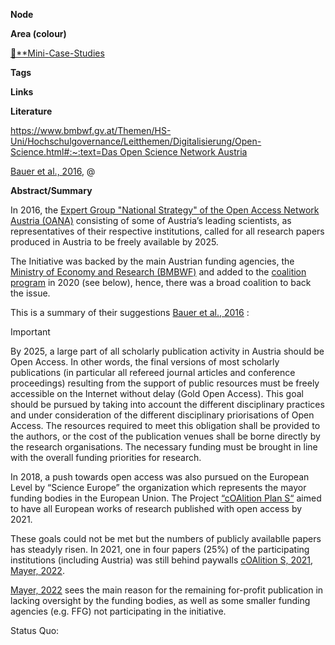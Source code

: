 **Node**

**Area (colour)**

[📓**Mini-Case-Studies](https://lean-sphynx-49b.notion.site/Mini-Case-Studies-a525a9ad87de4bca9a100f115821640b?pvs=21)

**Tags**

  

**Links**

**Literature**

[https://www.bmbwf.gv.at/Themen/HS-Uni/Hochschulgovernance/Leitthemen/Digitalisierung/Open-Science.html#:~:text=Das Open Science Network Austria](https://www.bmbwf.gv.at/Themen/HS-Uni/Hochschulgovernance/Leitthemen/Digitalisierung/Open-Science.html#:~:text=Das%20Open%20Science%20Network%20Austria%20)

[Bauer et al., 2016](https://lean-sphynx-49b.notion.site/Bauer-et-al-2016-2ab06bbd07a04cd5a1af948940f371ec?pvs=21), @

  

**Abstract/Summary**

In 2016, the [Expert Group "National Strategy" of the Open Access Network Austria (OANA)](https://zenodo.org/search?q=metadata.creators.person_or_org.name%3A%22Expert+Group+%22National+Strategy%22+of+the+Open+Access+Network+Austria+(OANA)%22) consisting of some of Austria’s leading scientists, as representatives of their respective institutions, called for all research papers produced in Austria to be freely available by 2025.

The Initiative was backed by the main Austrian funding agencies, the [Ministry of Economy and Research (BMBWF)](https://www.bmbwf.gv.at/Themen/HS-Uni/Hochschulgovernance/Leitthemen/Digitalisierung/Open-Science.html#:~:text=Das%20Open%20Science%20Network%20Austria%20) and added to the [coalition program](https://www.dievolkspartei.at/Download/Regierungsprogramm_2020.pdf) in 2020 (see below), hence, there was a broad coalition to back the issue.

This is a summary of their suggestions [Bauer et al., 2016](https://lean-sphynx-49b.notion.site/Bauer-et-al-2016-2ab06bbd07a04cd5a1af948940f371ec?pvs=21) :

> [!important]  
> By 2025, a large part of all scholarly publication activity in Austria should be Open Access. In other words, the final versions of most scholarly publications (in particular all refereed journal articles and conference proceedings) resulting from the support of public resources must be freely accessible on the Internet without delay (Gold Open Access). This goal should be pursued by taking into account the different disciplinary practices and under consideration of the different disciplinary priorisations of Open Access. The resources required to meet this obligation shall be provided to the authors, or the cost of the publication venues shall be borne directly by the research organisations. The necessary funding must be brought in line with the overall funding priorities for research.  

  

In 2018, a push towards open access was also pursued on the European Level by “Science Europe” the organization which represents the mayor funding bodies in the European Union. The Project [“cOAlition Plan S“](https://www.scienceeurope.org/our-priorities/open-access/) aimed to have all European works of research published with open access by 2021.

  

These goals could not be met but the numbers of publicly availablle papers has steadyly risen. In 2021, one in four papers (25%) of the participating institutions (including Austria) was still behind paywalls [cOAlition S, 2021](https://lean-sphynx-49b.notion.site/cOAlition-S-2021-e4adc848ca4c41359b6c0db05cec8062?pvs=21), [Mayer, 2022](https://lean-sphynx-49b.notion.site/Mayer-2022-0da355c9c0bf4e8486eb72d04a96dc87?pvs=21).

[Mayer, 2022](https://lean-sphynx-49b.notion.site/Mayer-2022-0da355c9c0bf4e8486eb72d04a96dc87?pvs=21) sees the main reason for the remaining for-profit publication in lacking oversight by the funding bodies, as well as some smaller funding agencies (e.g. FFG) not participating in the initiative.

  

  

  

  

Status Quo: